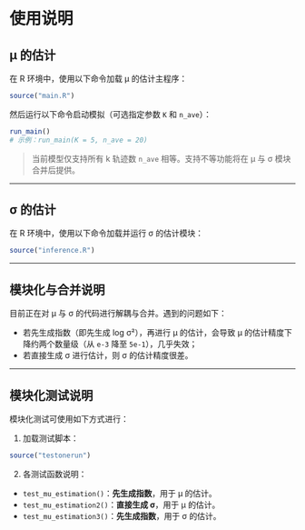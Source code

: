 # 使用说明

## μ 的估计

在 R 环境中，使用以下命令加载 μ 的估计主程序：

```r
source("main.R")
```

然后运行以下命令启动模拟（可选指定参数 `K` 和 `n_ave`）：

```r
run_main()
# 示例：run_main(K = 5, n_ave = 20)
```

> 当前模型仅支持所有 k 轨迹数 `n_ave` 相等。支持不等功能将在 μ 与 σ 模块合并后提供。

---

## σ 的估计

在 R 环境中，使用以下命令加载并运行 σ 的估计模块：

```r
source("inference.R")
```

---

## 模块化与合并说明

目前正在对 μ 与 σ 的代码进行解耦与合并。遇到的问题如下：

- 若先生成指数（即先生成 log σ²），再进行 μ 的估计，会导致 μ 的估计精度下降约两个数量级（从 `e-3` 降至 `5e-1`），几乎失效；
- 若直接生成 σ 进行估计，则 σ 的估计精度很差。

---

## 模块化测试说明

模块化测试可使用如下方式进行：

1. 加载测试脚本：

```r
source("testonerun")
```

2. 各测试函数说明：

- `test_mu_estimation()`：**先生成指数**，用于 μ 的估计。
- `test_mu_estimation2()`：**直接生成 σ**，用于 μ 的估计。
- `test_mu_estimation3()`：**先生成指数**，用于 σ 的估计。
